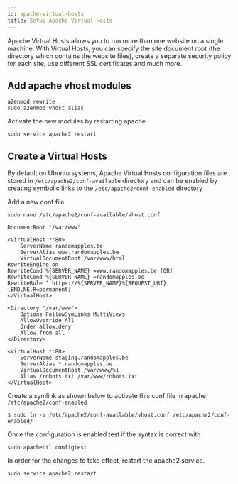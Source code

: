 ```yaml
---
id: apache-virtual-hosts
title: Setup Apache Virtual Hosts
---
```


Apache Virtual Hosts allows you to run more than one website on a single machine. With Virtual Hosts, you can specify the site document root (the directory which contains the website files), create a separate security policy for each site, use different SSL certificates and much more.

## Add apache vhost modules

```shell
a2enmod rewrite
sudo a2enmod vhost_alias
```

Activate the new modules by restarting apache

```shell
sudo service apache2 restart
```

## Create a Virtual Hosts

By default on Ubuntu systems, Apache Virtual Hosts configuration files are stored in `/etc/apache2/conf-available` directory and can be enabled by creating symbolic links to the `/etc/apache2/conf-enabled` directory

Add a new conf file

```shell
sudo nano /etc/apache2/conf-available/vhost.conf

DocumentRoot "/var/www"

<VirtualHost *:80>
    ServerName randomapples.be
    ServerAlias www.randomapples.be
    VirtualDocumentRoot /var/www/html
RewriteEngine on
RewriteCond %{SERVER_NAME} =www.randomapples.be [OR]
RewriteCond %{SERVER_NAME} =randomapples.be
RewriteRule ^ https://%{SERVER_NAME}%{REQUEST_URI} [END,NE,R=permanent]
</VirtualHost>

<Directory "/var/www">
    Options FollowSymLinks MultiViews
    AllowOverride All
    Order allow,deny
    Allow from all
</Directory>

<VirtualHost *:80>
    ServerName staging.randomapples.be
    ServerAlias *.randomapples.be
    VirtualDocumentRoot /var/www/%1
    Alias /robots.txt /var/www/robots.txt
</VirtualHost>
```

Create a symlink as shown below to activate this conf file in apache `/etc/apache2/conf-enabled`

```shell
$ sudo ln -s /etc/apache2/conf-available/vhost.conf /etc/apache2/conf-enabled/
```

Once the configuration is enabled test if the syntax is correct with

```shell
sudo apachectl configtest
```

In order for the changes to take effect, restart the apache2 service.

```shell
sudo service apache2 restart
```